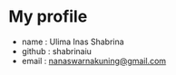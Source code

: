 # My profile

* name : Ulima Inas Shabrina
* github : shabrinaiu
* email : nanaswarnakuning@gmail.com
